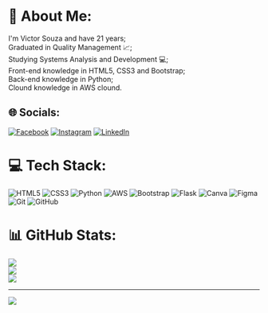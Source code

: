 # 💫 About Me:
I'm Victor Souza and have 21 years; <br>
Graduated in Quality Management 📈; <br>
Studying Systems Analysis and Development 💻; <br>
Front-end knowledge in HTML5, CSS3 and Bootstrap;<br>
Back-end knowledge in Python;<br>
Clound knowledge in AWS clound.<br>

## 🌐 Socials:
[![Facebook](https://img.shields.io/badge/Facebook-%231877F2.svg?logo=Facebook&logoColor=white)](https://facebook.com/https://web.facebook.com/profile.php?id=100017005422744) [![Instagram](https://img.shields.io/badge/Instagram-%23E4405F.svg?logo=Instagram&logoColor=white)](https://instagram.com/https://www.instagram.com/vitorsss__/) [![LinkedIn](https://img.shields.io/badge/LinkedIn-%230077B5.svg?logo=linkedin&logoColor=white)](https://linkedin.com/in/https://www.linkedin.com/in/victor-hugo-barbosa-souza-116b81178/) 

# 💻 Tech Stack:
![HTML5](https://img.shields.io/badge/html5-%23E34F26.svg?style=for-the-badge&logo=html5&logoColor=white) ![CSS3](https://img.shields.io/badge/css3-%231572B6.svg?style=for-the-badge&logo=css3&logoColor=white) ![Python](https://img.shields.io/badge/python-3670A0?style=for-the-badge&logo=python&logoColor=ffdd54) ![AWS](https://img.shields.io/badge/AWS-%23FF9900.svg?style=for-the-badge&logo=amazon-aws&logoColor=white) ![Bootstrap](https://img.shields.io/badge/bootstrap-%238511FA.svg?style=for-the-badge&logo=bootstrap&logoColor=white) ![Flask](https://img.shields.io/badge/flask-%23000.svg?style=for-the-badge&logo=flask&logoColor=white) ![Canva](https://img.shields.io/badge/Canva-%2300C4CC.svg?style=for-the-badge&logo=Canva&logoColor=white) ![Figma](https://img.shields.io/badge/figma-%23F24E1E.svg?style=for-the-badge&logo=figma&logoColor=white) ![Git](https://img.shields.io/badge/git-%23F05033.svg?style=for-the-badge&logo=git&logoColor=white) ![GitHub](https://img.shields.io/badge/github-%23121011.svg?style=for-the-badge&logo=github&logoColor=white)
# 📊 GitHub Stats:
![](https://github-readme-stats.vercel.app/api?username=victor4486&theme=dark&hide_border=false&include_all_commits=false&count_private=false)<br/>
![](https://github-readme-streak-stats.herokuapp.com/?user=victor4486&theme=dark&hide_border=false)<br/>
![](https://github-readme-stats.vercel.app/api/top-langs/?username=victor4486&theme=dark&hide_border=false&include_all_commits=false&count_private=false&layout=compact)

---
[![](https://visitcount.itsvg.in/api?id=victor4486&icon=0&color=0)](https://visitcount.itsvg.in)

<!-- Proudly created with GPRM ( https://gprm.itsvg.in ) -->
